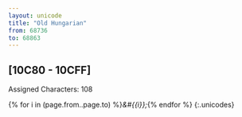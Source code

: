 ```yaml
---
layout: unicode
title: "Old Hungarian"
from: 68736
to: 68863
---
```


## 	[10C80 - 10CFF]

Assigned Characters: 108

{% for i in (page.from..page.to) %}<i>&#{{i}};</i>{% endfor %}
{:.unicodes}
